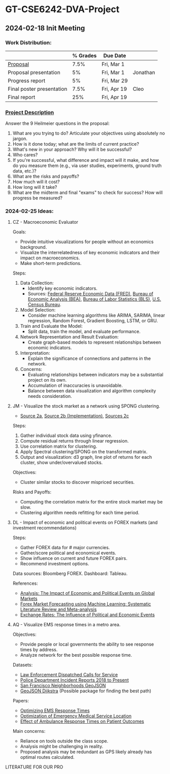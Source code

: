# GT-CSE6242-DVA-Project

## 2024-02-18 Init Meeting

### Work Distribution:

|                           | % Grades | Due Date    |          |
| ------------------------- | -------- | ----------- | -------- |
| [Proposal](https://www.overleaf.com/project/65debb9a9e68928c323848ef)                  | 7.5%     | Fri, Mar 1  |          |
| Proposal presentation     | 5%       | Fri, Mar 1  | Jonathan |
| Progress report           | 5%       | Fri, Mar 29 |          |
| Final poster presentation | 7.5%     | Fri, Apr 19 | Cleo     |
| Final report              | 25%      | Fri, Apr 19 |          |

### [Project Description](https://docs.google.com/document/u/0/d/e/2PACX-1vSlYrMw402tL3F95ay-AaptTdF80UOER-gne_O0kqbuuk6WXrlsjwaYjjS0Jyl95dXYyDLjh9DR1mln/pub?pli=1)

Answer the 9 Heilmeier questions in the proposal:

1. What are you trying to do? Articulate your objectives using absolutely no jargon.
2. How is it done today; what are the limits of current practice?
3. What's new in your approach? Why will it be successful?
4. Who cares?
5. If you're successful, what difference and impact will it make, and how do you measure them (e.g., via user studies, experiments, ground truth data, etc.)?
6. What are the risks and payoffs?
7. How much will it cost?
8. How long will it take?
9. What are the midterm and final "exams" to check for success? How will progress be measured?

### 2024-02-25 Ideas:

1. CZ - Macroeconomic Evaluator

    Goals:
    - Provide intuitive visualizations for people without an economics background.
    - Visualize the interrelatedness of key economic indicators and their impact on macroeconomics.
    - Make short-term predictions.

    Steps:
    1. Data Collection:
        - Identify key economic indicators.
        - Sources: [Federal Reserve Economic Data (FRED)](https://research.stlouisfed.org/econ/mccracken/fred-databases), [Bureau of Economic Analysis (BEA)](https://www.bea.gov/), [Bureau of Labor Statistics (BLS)](https://www.bls.gov/), [U.S. Census Bureau](https://www.census.gov/).
    2. Model Selection:
        - Consider machine learning algorithms like ARIMA, SARIMA, linear regression, Random Forest, Gradient Boosting, LSTM, or GRU.
    3. Train and Evaluate the Model:
        - Split data, train the model, and evaluate performance.
    4. Network Representation and Result Evaluation:
        - Create graph-based models to represent relationships between economic indicators.
    5. Interpretation:
        - Explain the significance of connections and patterns in the network.
    6. Concerns:
        - Evaluating relationships between indicators may be a substantial project on its own.
        - Accumulation of inaccuracies is unavoidable.
        - Balance between data visualization and algorithm complexity needs consideration.

2.  JM - Visualize the stock market as a network using SPONG clustering.
    - [Source 2a](https://arxiv.org/abs/1904.08575), [Source 2b (Implementation)](https://github.com/alan-turing-institute/SigNet/blob/master/README.md), [Sources 2c](https://scikit-learn.org/stable/modules/clustering.html#spectral-clustering)

    Steps:
    1. Gather individual stock data using yfinance.
    2. Compute residual returns through linear regression.
    3. Use correlation matrix for clustering.
    4. Apply Spectral clustering/SPONG on the transformed matrix.
    5. Output and visualization: d3 graph, line plot of returns for each cluster, show under/overvalued stocks.

    Objectives:
    - Cluster similar stocks to discover mispriced securities.

    Risks and Payoffs:
    - Computing the correlation matrix for the entire stock market may be slow.
    - Clustering algorithm needs refitting for each time period.

3. DL - Impact of economic and political events on FOREX markets (and investment recommendations)

    Steps:
    - Gather FOREX data for # major currencies.
    - Gather/score political and economical events.
    - Show influence on current and future FOREX pairs.
    - Recommend investment options.

    Data sources: Bloomberg FOREX.
    Dashboard: Tableau.

    References:
    - [Analysis: The Impact of Economic and Political Events on Global Markets](https://www.knowi.com/blog/analysis-the-impact-of-economic-and-political-events-on-global-markets/)
    - [Forex Market Forecasting using Machine Learning: Systematic Literature Review and Meta-analysis](https://journalofbigdata.springeropen.com/articles/10.1186/s40537-022-00676-2)
    - [Exchange Rates: The Influence of Political and Economic Events](https://www.researchgate.net/publication/329912469_Exchange_rates_The_influence_of_political_and_economic_events_A_fundamental_analysis_approach)

4. AQ - Visualize EMS response times in a metro area.

    Objectives:
    - Provide people or local governments the ability to see response times by address.
    - Analyze network for the best possible response time.

    Datasets:
    - [Law Enforcement Dispatched Calls for Service](https://data.sfgov.org/Public-Safety/Law-Enforcement-Dispatched-Calls-for-Service-Real-/gnap-fj3t/about_data)
    - [Police Department Incident Reports 2018 to Present](https://data.sfgov.org/Public-Safety/Police-Department-Incident-Reports-2018-to-Present/wg3w-h783/about_data)
    - [San Francisco Neighborhoods GeoJSON](https://gist.githubusercontent.com/cdolek/d08cac2fa3f6338d84ea/raw/ebe3d2a4eda405775a860d251974e1f08cbe4f48/SanFrancisco.Neighborhoods.json)
    - [GeoJSON Dijkstra](https://github.com/royhobbstn/geojson-dijkstra) (Possible package for finding the best path)

    Papers:
    - [Optimizing EMS Response Times](https://www.ncbi.nlm.nih.gov/pmc/articles/PMC7718983/)
    - [Optimization of Emergency Medical Service Location](https://www.sciencedirect.com/science/article/pii/S2772442523001235)
    - [Effect of Ambulance Response Times on Patient Outcomes](https://jamanetwork.com/journals/jamasurgery/fullarticle/2643992)

    Main concerns:
    - Reliance on tools outside the class scope.
    - Analysis might be challenging in reality.
    - Proposed analysis may be redundant as GPS likely already has optimal routes calculated.

LITERATURE FOR OUR PRO
